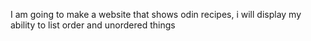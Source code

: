 I am going to make a website that shows odin recipes,
i will display my ability to list order and unordered things

